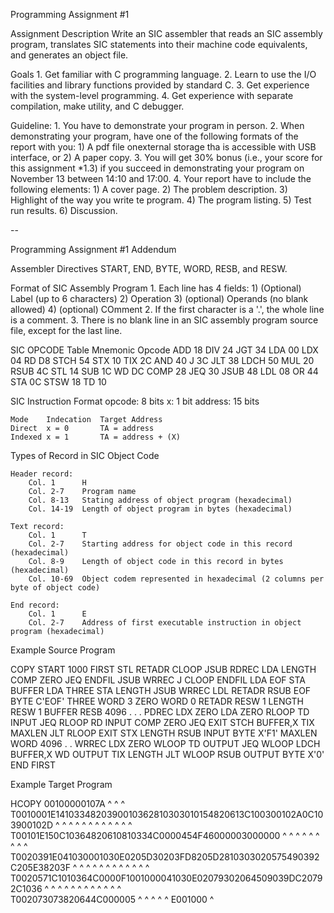 Programming Assignment #1

Assignment Description
	Write an SIC assembler that reads an SIC assembly program, translates SIC statements into their machine code equivalents, and generates an object file. 
  
Goals
	1. Get familiar with C programming language. 
	2. Learn to use the I/O facilities and library functions provided by standard C. 
	3. Get experience with the system-level programming. 
	4. Get experience with separate compilation, make utility, and C debugger. 
  
Guideline: 
	1. You have to demonstrate your program in person. 
	2. When demonstrating your program, have one of the following formats of the report with you: 
		1) A pdf file onexternal storage tha is accessible with USB interface, or
		2) A paper copy. 
	3. You will get 30% bonus (i.e., your score for this assignment *1.3) if you succeed in demonstrating your program on November 13 between 14:10 and 17:00. 
	4. Your report have to include the following elements: 
		1) A cover page. 
		2) The problem description. 
		3) Highlight of the way you write te program. 
		4) The program listing. 
		5) Test run results. 
		6) Discussion. 
    
--
  
Programming Assignment #1 Addendum
  
Assembler Directives
	START, END, BYTE, WORD, RESB, and RESW. 
    
Format of SIC Assembly Program
	1. Each line has 4 fields: 
		1) (Optional) Label (up to 6 characters) 
		2) Operation
		3) (optional) Operands (no blank allowed) 
		4) (optional) COmment
	2. If the first character is a '.', the whole line is a comment. 
	3. There is no blank line in an SIC assembly program source file, except for the last line. 
  
SIC OPCODE Table
	Mnemonic  Opcode
	  ADD   18
	  DIV   24
	  JGT   34
	  LDA   00
	  LDX   04
	  RD    D8
	  STCH  54
	  STX   10
	  TIX   2C
	  AND   40
	  J     3C
	  JLT   38
	  LDCH  50
	  MUL   20
	  RSUB  4C
	  STL   14
	  SUB   1C
	  WD    DC
	  COMP  28
	  JEQ   30
	  JSUB  48
	  LDL   08
	  OR    44
	  STA   0C
	  STSW  18
	  TD    10

SIC Instruction Format
	opcode: 8 bits
	x: 1 bit
	address: 15 bits
	    
	Mode    Indecation  Target Address
	Direct  x = 0       TA = address
	Indexed x = 1       TA = address + (X)
  
Types of Record in SIC Object Code

	Header record: 
		Col. 1      H
		Col. 2-7    Program name
		Col. 8-13   Stating address of object program (hexadecimal)
		Col. 14-19  Length of object program in bytes (hexadecimal) 
	    
	Text record: 
		Col. 1      T
		Col. 2-7    Starting address for object code in this record (hexadecimal) 
		Col. 8-9    Length of object code in this record in bytes (hexadecimal) 
		Col. 10-69  Object codem represented in hexadecimal (2 columns per byte of object code) 
	    
	End record: 
		Col. 1      E
		Col. 2-7    Address of first executable instruction in object program (hexadecimal) 

Example Source Program

  COPY    START   1000
  FIRST   STL     RETADR
  CLOOP   JSUB    RDREC
          LDA     LENGTH
          COMP    ZERO
          JEQ     ENDFIL
          JSUB    WRREC
          J       CLOOP
  ENDFIL  LDA     EOF
          STA     BUFFER
          LDA     THREE
          STA     LENGTH
          JSUB    WRREC
          LDL     RETADR
          RSUB
  EOF     BYTE    C'EOF'
  THREE   WORD    3
  ZERO    WORD    0
  RETADR  RESW    1
  LENGTH  RESW    1
  BUFFER  RESB    4096
  .
  .
  .
  PDREC   LDX     ZERO
          LDA     ZERO
  RLOOP   TD      INPUT
          JEQ     RLOOP
          RD      INPUT
          COMP    ZERO
          JEQ     EXIT
          STCH    BUFFER,X
          TIX     MAXLEN
          JLT     RLOOP
  EXIT    STX     LENGTH
          RSUB
  INPUT   BYTE    X'F1'
  MAXLEN  WORD    4096
  .
  .
  WRREC   LDX     ZERO
  WLOOP   TD      OUTPUT
          JEQ     WLOOP
          LDCH    BUFFER,X
          WD      OUTPUT
          TIX     LENGTH
          JLT     WLOOP
          RSUB
  OUTPUT  BYTE    X'0'
          END     FIRST
  
Example Target Program

  HCOPY  00100000107A
   ^     ^     ^
  T0010001E1410334820390010362810303010154820613C100300102A0C103900102D
   ^     ^ ^     ^     ^     ^     ^     ^     ^     ^     ^     ^
  T00101E150C10364820610810334C0000454F46000003000000
   ^     ^ ^     ^     ^     ^     ^     ^     ^
  T0020391E041030001030E0205D30203FD8205D2810303020575490392C205E38203F
   ^     ^ ^     ^     ^     ^     ^     ^     ^     ^     ^     ^
  T0020571C1010364C0000F1001000041030E02079302064509039DC20792C1036
   ^     ^ ^     ^     ^ ^     ^     ^     ^     ^     ^     ^    
  T002073073820644C000005
   ^     ^ ^     ^     ^
  E001000
   ^
